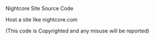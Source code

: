 Nightcore Site Source Code

Host a site like nightcore.com

(This code is Copyrighted and any misuse will be reported)